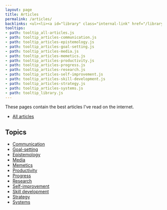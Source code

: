 ```yaml
---
layout: page
title: Articles
permalink: /articles/
backlinks: <ul><li><a id="library" class="internal-link" href="/library/">Library</a></li></ul>
tooltips: 
- path: tooltip_all-articles.js
- path: tooltip_articles-communication.js
- path: tooltip_articles-epistemology.js
- path: tooltip_articles-goal-setting.js
- path: tooltip_articles-media.js
- path: tooltip_articles-memetics.js
- path: tooltip_articles-productivity.js
- path: tooltip_articles-progress.js
- path: tooltip_articles-research.js
- path: tooltip_articles-self-improvement.js
- path: tooltip_articles-skill-development.js
- path: tooltip_articles-strategy.js
- path: tooltip_articles-systems.js
- path: tooltip_library.js
---
```


These pages contain the best articles I've read on the internet.

* <a id="all-articles" class="internal-link" href="/all-articles/">All articles</a>

## Topics

* <a id="articles-communication" class="internal-link" href="/articles-communication/">Communication</a>
* <a id="articles-goal-setting" class="internal-link" href="/articles-goal-setting/">Goal-setting</a>
* <a id="articles-epistemology" class="internal-link" href="/articles-epistemology/">Epistemology</a>
* <a id="articles-media" class="internal-link" href="/articles-media/">Media</a>
* <a id="articles-memetics" class="internal-link" href="/articles-memetics/">Memetics</a>
* <a id="articles-productivity" class="internal-link" href="/articles-productivity/">Productivity</a>
* <a id="articles-progress" class="internal-link" href="/articles-progress/">Progress</a>
* <a id="articles-research" class="internal-link" href="/articles-research/">Research</a>
* <a id="articles-self-improvement" class="internal-link" href="/articles-self-improvement/">Self-improvement</a>
* <a id="articles-skill-development" class="internal-link" href="/articles-skill-development/">Skill development</a>
* <a id="articles-strategy" class="internal-link" href="/articles-strategy/">Strategy</a>
* <a id="articles-systems" class="internal-link" href="/articles-systems/">Systems</a>